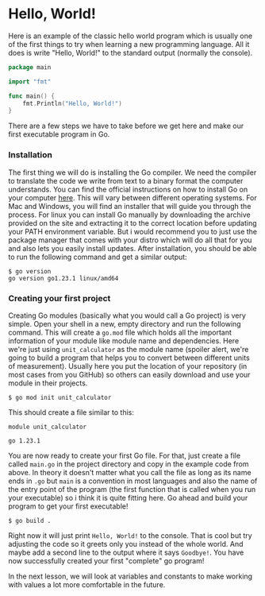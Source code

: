 # Hello, World!

Here is an example of the classic hello world program which is usually one of the first things to try when learning a
new programming language. All it does is write "Hello, World!" to the standard output (normally the console).

```go
package main

import "fmt"

func main() {
	fmt.Println("Hello, World!")
}
```

There are a few steps we have to take before we get here and make our first executable program in Go.

### Installation

The first thing we will do is installing the Go compiler. We need the compiler to translate the code we write from text
to a binary format the computer understands. You can find the official instructions on how to install Go on your
computer [here](https://go.dev/doc/install).
This will vary between different operating systems. For Mac and Windows, you will find an installer that will guide you
through the process. For linux you can install Go manually by downloading the archive provided on the site and
extracting it to the correct location before updating your PATH environment variable. But i would recommend you to just
use the package manager that comes with your distro which will do all that for you and also lets you easily install
updates. After installation, you should be able to run the following command and get a similar output:

```shell
$ go version
go version go1.23.1 linux/amd64
```

### Creating your first project

Creating Go modules (basically what you would call a Go project) is very simple. Open your shell in a new, empty
directory and run the following command. This will create a `go.mod` file which holds all the important information of
your module like module name and dependencies. Here we're just using `unit_calculator` as the module name (spoiler
alert, we're going to build a program that helps you to convert between different units of measurement). Usually here
you put the location of your repository (in most cases from you GitHub) so others can easily download and use your
module in their projects.

```shell
$ go mod init unit_calculator
```

This should create a file similar to this:

```
module unit_calculator

go 1.23.1
```

You are now ready to create your first Go file. For that, just create a file called `main.go` in the project directory
and copy in the example code from above. In theory it doesn't matter what you call the file as long as its name ends in
`.go` but `main` is a convention in most languages and also the name of the entry point of the program (the first
function that is called when you run your executable) so i think it is quite fitting here.
Go ahead and build your program to get your first executable!

```shell
$ go build .
```

Right now it will just print `Hello, World!` to the console. That is cool but try adjusting the code so it greets only
you instead of the whole world. And maybe add a second line to the output where it says `Goodbye!`. You have now
successfully created your first "complete" go program!

In the next lesson, we will look at variables and constants to make working with values a lot more comfortable in the
future.

